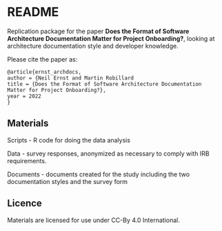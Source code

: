 # README

Replication package for the paper **Does the Format of Software Architecture Documentation
Matter for Project Onboarding?**, looking at architecture documentation style and developer knowledge.

Please cite the paper as:

```
@article{ernst_archdocs,
author = {Neil Ernst and Martin Robillard
title = {Does the Format of Software Architecture Documentation
Matter for Project Onboarding?},
year = 2022
}
```

## Materials

Scripts - R code for doing the data analysis

Data - survey responses, anonymized as necessary to comply with IRB requirements.

Documents - documents created for the study including the two documentation styles and the survey form

## Licence

Materials are licensed for use under CC-By 4.0 International. 

